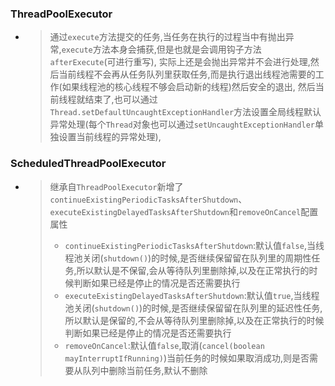 ### ThreadPoolExecutor

+ > 通过`execute`方法提交的任务,当任务在执行的过程当中有抛出异常,`execute`方法本身会捕获,但是也就是会调用钩子方法`afterExecute`(可进行重写),
  > 实际上还是会抛出异常并不会进行处理,然后当前线程不会再从任务队列里获取任务,而是执行退出线程池需要的工作(如果线程池的核心线程不够会启动新的线程)然后安全的退出,
  > 然后当前线程就结束了,也可以通过`Thread.setDefaultUncaughtExceptionHandler`方法设置全局线程默认异常处理(每个`Thread`对象也可以通过`setUncaughtExceptionHandler`单独设置当前线程的异常处理),

### ScheduledThreadPoolExecutor

+ > 继承自`ThreadPoolExecutor`新增了`continueExistingPeriodicTasksAfterShutdown`、`executeExistingDelayedTasksAfterShutdown`和`removeOnCancel`配置属性
  > + `continueExistingPeriodicTasksAfterShutdown`:默认值`false`,当线程池关闭(`shutdown()`)的时候,是否继续保留留在队列里的周期性任务,所以默认是不保留,会从等待队列里删除掉,以及在正常执行的时候判断如果已经是停止的情况是否还需要执行
  > + `executeExistingDelayedTasksAfterShutdown`:默认值`true`,当线程池关闭(`shutdown()`)的时候,是否继续保留留在队列里的延迟性任务,所以默认是保留的,不会从等待队列里删除掉,以及在正常执行的时候判断如果已经是停止的情况是否还需要执行
  > + `removeOnCancel`:默认值`false`,取消(`cancel(boolean mayInterruptIfRunning)`)当前任务的时候如果取消成功,则是否需要从队列中删除当前任务,默认不删除